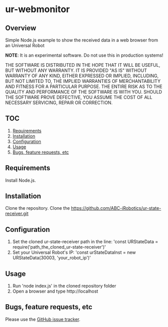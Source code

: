 # ur-webmonitor

## Overview
Simple Node.js example to show the received data in a web browser from an Universal Robot 

**NOTE**: It is an experimental software. Do not use this in production systems!

THE SOFTWARE IS DISTRIBUTED IN THE HOPE THAT IT WILL BE USEFUL, BUT WITHOUT ANY WARRANTY. IT IS PROVIDED "AS IS" WITHOUT WARRANTY OF ANY KIND, EITHER EXPRESSED OR IMPLIED, INCLUDING, BUT NOT LIMITED TO, THE IMPLIED WARRANTIES OF MERCHANTABILITY AND FITNESS FOR A PARTICULAR PURPOSE. THE ENTIRE RISK AS TO THE QUALITY AND PERFORMANCE OF THE SOFTWARE IS WITH YOU. SHOULD THE SOFTWARE PROVE DEFECTIVE, YOU ASSUME THE COST OF ALL NECESSARY SERVICING, REPAIR OR CORRECTION.

## TOC
1. [Requirements](#requirements)
2. [Installation](#installation)
3. [Configuration](#configuration)
4. [Usage](#example-usage)
5. [Bugs, feature requests, etc](#bugs-feature-requests-etc)

## Requirements
Install Node.js.

## Installation
Clone the repository.
Clone the https://github.com/ABC-iRobotics/ur-state-receiver.git

## Configuration
1. Set the cloned ur-state-receiver path in the line: 'const URStateData = require('path_the_cloned_ur-state-receiver')'
2. Set your Universal Robot's IP: 'const urStateDataInst = new URStateData(30003, 'your_robot_ip')'

## Usage
1. Run 'node index.js' in the cloned repository folder
2. Open a browser and type http://localhost

## Bugs, feature requests, etc
Please use the [GitHub issue tracker][].

[GitHub issue tracker]: https://github.com/ABC-iRobotics/fanuc-webcontrol/issues